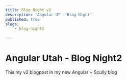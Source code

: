 ```yaml
---
title: Blog Night v2
description: 'Angular UT - Blog Night'
published: true
slugs:
    - blog-night2

---
```

# Angular Utah - Blog Night2


This my v2 blogpost in my new Angular + Scully blog
